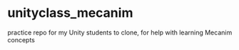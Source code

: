 unityclass_mecanim
==================

practice repo for my Unity students to clone, for help with learning Mecanim concepts
